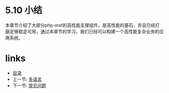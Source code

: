 # 5.10 小结

本章节介绍了大部分php-msf的高性能支撑组件，是高性能的基石，并且已经打磨足够稳定可用，通过本章节的学习，我们已经可以构建一个高性能复杂业务的应用系统。

# links
  * [目录](../README.md)
  * 上一节: [多语言](5.10-多语言.md)
  * 下一节: [常见问题](../chapter-6/6.0-常见问题.md)